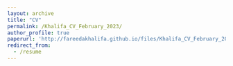 ```yaml
---
layout: archive
title: "CV"
permalink: /Khalifa_CV_February_2023/
author_profile: true
paperurl: 'http://fareedakhalifa.github.io/files/Khalifa_CV_February_2023.pdf'
redirect_from:
  - /resume
---
```

